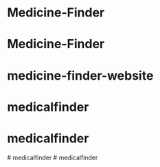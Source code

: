 # Medicine-Finder
# Medicine-Finder
# medicine-finder-website
# medicalfinder
# medicalfinder
#   m e d i c a l f i n d e r  
 #   m e d i c a l f i n d e r  
 